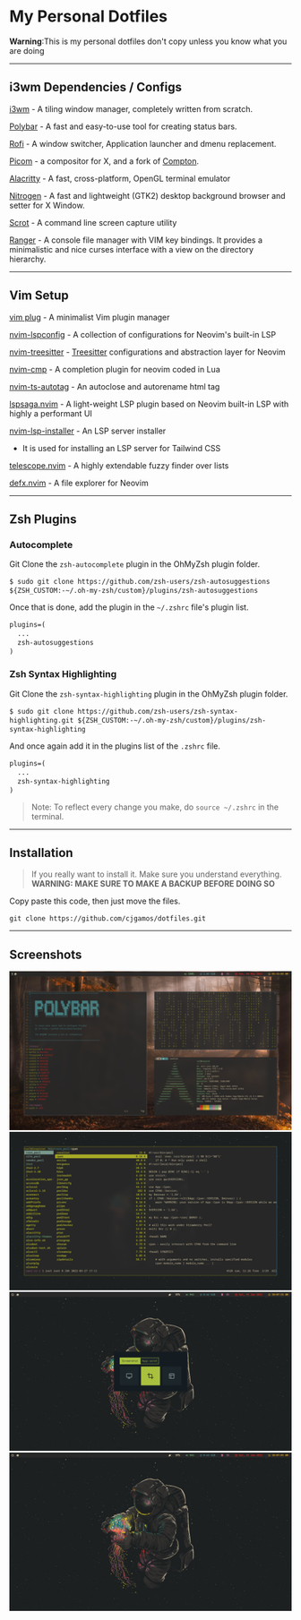 # My Personal Dotfiles

**Warning**:This is my personal dotfiles don't copy unless you know what you are doing

---
## i3wm Dependencies / Configs

[i3wm](https://i3wm.org/) - A tiling window manager, completely written from scratch.

[Polybar](https://github.com/polybar/polybar) - A fast and easy-to-use tool for creating status bars.

[Rofi](https://github.com/davatorium/rofi) - A window switcher, Application launcher and dmenu replacement.

[Picom](https://github.com/ibhagwan/picom/tree/next-rebase) - a compositor for X, and a fork of [Compton](https://github.com/yshui/picom/blob/next/History.md).

[Alacritty](https://github.com/alacritty/alacritty) - A fast, cross-platform, OpenGL terminal emulator

[Nitrogen](https://wiki.archlinux.org/title/Nitrogen) - A fast and lightweight (GTK2) desktop background browser and setter for X Window.

[Scrot](https://github.com/resurrecting-open-source-projects/scrot) - A command line screen capture utility

[Ranger](https://github.com/ranger/ranger) - A console file manager with VIM key bindings. It provides a minimalistic and nice curses interface with a view on the directory hierarchy.


---

## Vim Setup

[vim plug](https://github.com/junegunn/vim-plug) - A minimalist Vim plugin manager

[nvim-lspconfig](https://github.com/neovim/nvim-lspconfig) - A collection of configurations for Neovim's built-in LSP

[nvim-treesitter](https://github.com/nvim-treesitter/nvim-treesitter) - [Treesitter](https://github.com/tree-sitter/tree-sitter) configurations and abstraction layer for Neovim

[nvim-cmp](https://github.com/hrsh7th/nvim-cmp) - A completion plugin for neovim coded in Lua

[nvim-ts-autotag](https://github.com/windwp/nvim-ts-autotag) - An autoclose and autorename html tag

[lspsaga.nvim](https://github.com/tami5/lspsaga.nvim) - A light-weight LSP plugin based on Neovim built-in LSP with highly a performant UI

[nvim-lsp-installer](https://github.com/williamboman/nvim-lsp-installer) - An LSP server installer
 * It is used for installing an LSP server for Tailwind CSS
 
[telescope.nvim](https://github.com/nvim-telescope/telescope.nvim) - A highly extendable fuzzy finder over lists

[defx.nvim](https://github.com/Shougo/defx.nvim) - A file explorer for Neovim

---

## Zsh Plugins

### Autocomplete 
Git Clone the `zsh-autocomplete` plugin in the OhMyZsh plugin folder.

```
$ sudo git clone https://github.com/zsh-users/zsh-autosuggestions ${ZSH_CUSTOM:-~/.oh-my-zsh/custom}/plugins/zsh-autosuggestions
```

Once that is done, add the plugin in the `~/.zshrc` file's plugin list.
```
plugins=(
  ...
  zsh-autosuggestions
)
```

### Zsh Syntax Highlighting
Git Clone the `zsh-syntax-highlighting` plugin in the OhMyZsh plugin folder.

```
$ sudo git clone https://github.com/zsh-users/zsh-syntax-highlighting.git ${ZSH_CUSTOM:-~/.oh-my-zsh/custom}/plugins/zsh-syntax-highlighting
```

And once again add it in the plugins list of the `.zshrc` file.

```
plugins=(
  ... 
  zsh-syntax-highlighting
)
```
> Note: To reflect every change you make, do `source ~/.zshrc` in the terminal.

---
## Installation

> If you really want to install it. Make sure you understand everything.
> **WARNING: MAKE SURE TO MAKE A BACKUP BEFORE DOING SO** 

Copy paste this code, then just move the files.
```
git clone https://github.com/cjgamos/dotfiles.git
```

---

## Screenshots

![image1Left](https://github.com/cjgamos/dotfiles/blob/main/Screenshots/1Left.png)
![image1Right](https://github.com/cjgamos/dotfiles/blob/main/Screenshots/1Right.png)
![image2](https://github.com/cjgamos/dotfiles/blob/main/Screenshots/2.png)
![image3](https://github.com/cjgamos/dotfiles/blob/main/Screenshots/3.png)






